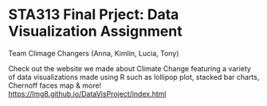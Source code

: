 # STA313 Final Prject: Data Visualization Assignment
Team Climage Changers (Anna, Kimlin, Lucia, Tony)

Check out the website we made about Climate Change featuring a variety of data visualizations made using R such as lollipop plot, stacked bar charts, Chernoff faces map & more!
https://lmg8.github.io/DataVisProject/index.html
